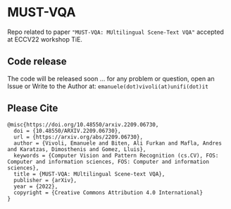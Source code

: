 # MUST-VQA
Repo related to paper `"MUST-VQA: MUltilingual Scene-Text VQA"` accepted at ECCV22 workshop TiE. 

## Code release

The code will be released soon ... for any problem or question, open an Issue or Write to the Author at:
`emanuele(dot)vivoli(at)unifi(dot)it`


## Please Cite

```
@misc{https://doi.org/10.48550/arxiv.2209.06730,
  doi = {10.48550/ARXIV.2209.06730},
  url = {https://arxiv.org/abs/2209.06730},
  author = {Vivoli, Emanuele and Biten, Ali Furkan and Mafla, Andres and Karatzas, Dimosthenis and Gomez, Lluis},
  keywords = {Computer Vision and Pattern Recognition (cs.CV), FOS: Computer and information sciences, FOS: Computer and information sciences},
  title = {MUST-VQA: MUltilingual Scene-text VQA},
  publisher = {arXiv},
  year = {2022},
  copyright = {Creative Commons Attribution 4.0 International}
}

```
